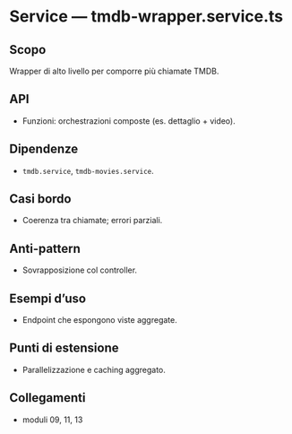 # Service — tmdb-wrapper.service.ts

## Scopo
Wrapper di alto livello per comporre più chiamate TMDB.

## API
- Funzioni: orchestrazioni composte (es. dettaglio + video).

## Dipendenze
- `tmdb.service`, `tmdb-movies.service`.

## Casi bordo
- Coerenza tra chiamate; errori parziali.

## Anti-pattern
- Sovrapposizione col controller.

## Esempi d’uso
- Endpoint che espongono viste aggregate.

## Punti di estensione
- Parallelizzazione e caching aggregato.

## Collegamenti
- moduli 09, 11, 13